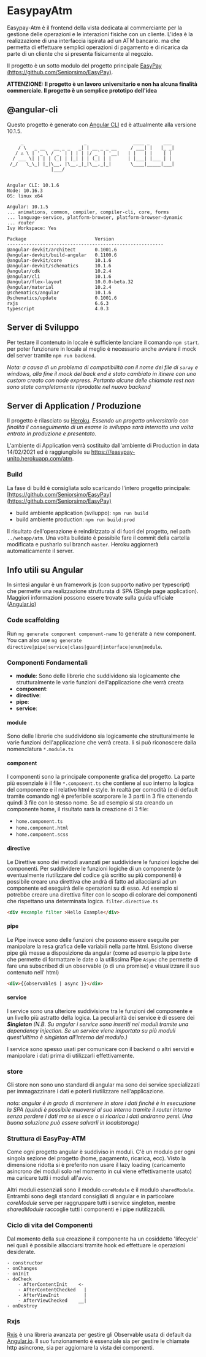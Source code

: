 # EasypayAtm

Easypay-Atm è il frontend della vista dedicata al commerciante per la gestione delle operazioni e le interazioni fisiche con un cliente.
L'idea è la realizzazione di una interfaccia ispirata ad un ATM bancario. ma che permetta di effettuare semplici operazioni di pagamento e di ricarica da parte di un cliente che si presenta fisicamente al negozio.

Il progetto è un sotto modulo del progetto principale [EasyPay (https://github.com/Seniorsimo/EasyPay)](https://github.com/Seniorsimo/EasyPay).

**ATTENZIONE: Il progetto è un lavoro universitario e non ha alcuna finalità commerciale. Il progetto è un semplice prototipo dell'idea**

## @angular-cli

Questo progetto è generato con [Angular CLI](https://github.com/angular/angular-cli) ed è attualmente alla versione 10.1.5.

```
     _                      _                 ____ _     ___
    / \   _ __   __ _ _   _| | __ _ _ __     / ___| |   |_ _|
   / △ \ | '_ \ / _` | | | | |/ _` | '__|   | |   | |    | |
  / ___ \| | | | (_| | |_| | | (_| | |      | |___| |___ | |
 /_/   \_\_| |_|\__, |\__,_|_|\__,_|_|       \____|_____|___|
                |___/
    

Angular CLI: 10.1.6
Node: 10.16.3
OS: linux x64

Angular: 10.1.5
... animations, common, compiler, compiler-cli, core, forms
... language-service, platform-browser, platform-browser-dynamic
... router
Ivy Workspace: Yes

Package                         Version
---------------------------------------------------------
@angular-devkit/architect       0.1001.6
@angular-devkit/build-angular   0.1100.6
@angular-devkit/core            10.1.6
@angular-devkit/schematics      10.1.6
@angular/cdk                    10.2.4
@angular/cli                    10.1.6
@angular/flex-layout            10.0.0-beta.32
@angular/material               10.2.4
@schematics/angular             10.1.6
@schematics/update              0.1001.6
rxjs                            6.6.3
typescript                      4.0.3
```

## Server di Sviluppo

Per testare il contenuto in locale è sufficiente lanciare il comando `npm start`.
per poter funzionare in locale al meglio è necessario anche avviare il mock del server tramite `npm run backend`.

*Nota: a causa di un problema di compatibilità con il nome dei file di `saray` e windows, alla fine il mock del back end è stato cambiato in itinere con uno custom creato con node express. Pertanto alcune delle chiamate rest non sono state completamente riprodotte nel nuovo backend*

## Server di Application / Produzione

Il progetto è rilasciato su [Heroku](https://www.heroku.com/). 
*Essendo un progetto universitario con finalità il conseguimento di un esame lo sviluppo sarà interrotto una volta entrato in produzione e presentato.*

L'ambiente di Application verrà sostituito dall'ambiente di Production in data 14/02/2021 ed è raggiungibile su [https:///easypay-unito.herokuapp.com/atm](https:///easypay-unito.herokuapp.com/atm).

### Build

La fase di build è consigliata solo scaricando l'intero progetto principale:
[https://github.com/Seniorsimo/EasyPay](https://github.com/Seniorsimo/EasyPay)

- build ambiente application (sviluppo): `npm run build` 
- build ambiente production: `npm run build:prod`

Il risultato dell'operazione è reindirizzato al di fuori del progetto, nel path `../webapp/atm`. Una volta buildato è possibile fare il commit della cartella modificata e pusharlo sul branch `master`.
Heroku aggiornerà automaticamente il server.

## Info utili su Angular

In sintesi angular è un framework js (con supporto nativo per typescript) che permette una realizzazione strutturata di SPA (Single page application). Maggiori informazioni possono essere trovate sulla guida ufficiale ([Angular.io](https://angular.io/))

### Code scaffolding

Run `ng generate component component-name` to generate a new component. You can also use `ng generate directive|pipe|service|class|guard|interface|enum|module`.

### Componenti Fondamentali

- **module**: 
Sono delle librerie che suddividono sia logicamente che strutturalmente le varie funzioni dell'applicazione che verrà creata
- **component**: 
- **directive**: 
- **pipe**: 
- **service**: 

#### module
Sono delle librerie che suddividono sia logicamente che strutturalmente le varie funzioni dell'applicazione che verrà creata.
li si può riconoscere dalla nomenclatura `*.module.ts`
#### component
I componenti sono la principale componente grafica del progetto. La parte più essenziale è il file `*.component.ts` che contiene al suo interno la logica del componente e il relativo html e style.
In realtà per comodità (e di default tramite comando ng)  è preferibile scorporare le 3 parti in 3 file ottenendo quindi 3 file con lo stesso nome.
Se ad esempio si sta creando un componente home, il risultato sarà la creazione di 3 file:
- `home.component.ts`
- `home.component.html`
- `home.component.scss`

#### directive
Le Direttive sono dei metodi avanzati per suddividere le funzioni logiche dei componenti. Per suddividere le funzioni logiche di un componente (o eventualmente riutilizzare del codice già scritto su più componenti) è possibile creare una direttiva che andrà di fatto ad allacciarsi ad un componente ed eseguirà delle operazioni su di esso.
Ad esempio si potrebbe creare una direttiva filter con lo scopo di colorare dei componenti che rispettano una determinata logica.
`filter.directive.ts`  

```html
<div #example filter >Hello Example</div>
```


#### pipe
Le Pipe invece sono delle funzioni che possono essere eseguite per manipolare la resa grafica delle variabili nella parte html.
Esistono diverse pipe già messe a disposizione da angular (come ad esempio la pipe `Date` che permette di formattare le date o la utilissima Pipe `Async` che permette di fare una subscribed di un observable (o di una promise) e visualizzare il suo contenuto nell' html)

```html
<div>{{observable$ | async }}</div>
```

#### service 
I service sono una ulteriore suddivisione tra le funzioni del componente e un livello più astratto della logica.
La peculiarità dei service è di essere dei ***Singleton*** *(N.B. Su angular i service sono inseriti nei moduli tramite una dependency injection. Se un service viene importato su più moduli quest'ultimo è singleton all'interno del modulo.)*

I service sono spesso usati per comunicare con il backend o altri servizi e manipolare i dati prima di utilizzarli effettivamente.

### store
Gli store non sono uno standard  di angular ma sono dei service specializzati per immagazzinare i dati e poterli riutilizzare nell'applicazione.

*nota: angular è in grado di mantenere in store i dati finché è in esecuzione la SPA (quindi è possibile muoversi al suo interno tramite il router interno senza perdere i dati ma se si esce o si ricarica i dati andranno persi. Una buona soluzione può essere salvarli in localstorage)*

### Struttura di EasyPay-ATM

Come ogni progetto angular è suddiviso in moduli.
C'è un modulo per ogni singola sezione del progetto (home, pagamento, ricarica, ecc).
Visto la dimensione ridotta si è preferito non usare il lazy loading (caricamento asincrono dei moduli solo nel momento in cui viene effettivamente usato) ma caricare tutti i moduli all'avvio.

Altri moduli essenziali sono il modulo `coreModule` e il modulo `sharedModule`.
Entrambi sono degli standard consigliati di angular e in particolare *coreModule* serve per raggruppare tutti i service singleton, mentre *sharedModule* raccoglie tutti i componenti e i pipe riutilizzabili.

### Ciclo di vita del Componenti

Dal momento della sua creazione il componente ha un cosiddetto 'lifecycle' nei quali è possibile allacciarsi tramite hook ed effettuare le operazioni desiderate.

```
- constructor
- onChanges
- onInit
- doCheck
    - AfterContentInit    <-
    - AfterContentChecked   |
    - AfterViewInit         |
    - AfterViewChecked    __|
- onDestroy
```

### Rxjs

[Rxjs](https://rxjs-dev.firebaseapp.com/api) è una libreria avanzata per gestire gli Observable usata di default da [Angular.io](https://angular.io/).
Il suo funzionamento è essenziale sia per gestire le chiamate  http asincrone, sia per aggiornare la vista dei componenti.


